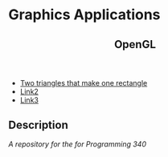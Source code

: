 

<h1>Graphics Applications</h1>
<p></p>
<p></p>

<header>
  <h2>OpenGL</h2>
</header>

<section>
  <nav >
    <ul>
      <li><a href="https://github.com/MarinaPollak/OpenGL/tree/main/OpenGlWindows">Two triangles that make one rectangle</a></li>
      <li><a href="#">Link2</a></li>
      <li><a href="#">Link3</a></li>
    </ul>
  </nav>
  
  <article>
    <h2>Description</h2>
    <p><i>A repository for the for Programming 340</i></p>
  </article>
</section>



